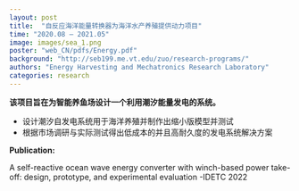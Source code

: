 ```yaml
---
layout: post
title:  "自反应海洋能量转换器为海洋水产养殖提供动力项目"
time: "2020.08 – 2021.05"
image: images/sea_1.png
poster: "web_CN/pdfs/Energy.pdf"
background: "http://seb199.me.vt.edu/zuo/research-programs/"
authors: "Energy Harvesting and Mechatronics Research Laboratory"
categories: research
---
```

**该项目旨在为智能养鱼场设计一个利用潮汐能量发电的系统。** 
- 设计潮汐自发电系统用于海洋养殖并制作出缩小版模型并测试
- 根据市场调研与实际测试得出低成本的并且高耐久度的发电系统解决方案

**Publication:**

A self-reactive ocean wave energy converter with winch-based power take-off: design, prototype, and experimental evaluation -IDETC 2022
